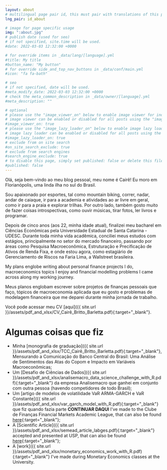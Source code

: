 ```yaml
---
layout: about
# multilingual page pair id, this must pair with translations of this page. (This name must be unique)
lng_pair: id_about

# image for page specific usage
img: ":about.jpg"
# publish date (used for seo)
# if not specified, site.time will be used.
#date: 2022-03-03 12:32:00 +0000

# for override items in _data/lang/[language].yml
#title: My title
#button_name: "My button"
# for override side_and_top_nav_buttons in _data/conf/main.yml
#icon: "fa fa-bath"

# seo
# if not specified, date will be used.
#meta_modify_date: 2022-03-03 12:32:00 +0000
# check the meta_common_description in _data/owner/[language].yml
#meta_description: ""

# optional
# please use the "image_viewer_on" below to enable image viewer for individual pages or posts (_posts/ or [language]/_posts folders).
# image viewer can be enabled or disabled for all posts using the "image_viewer_posts: true" setting in _data/conf/main.yml.
#image_viewer_on: true
# please use the "image_lazy_loader_on" below to enable image lazy loader for individual pages or posts (_posts/ or [language]/_posts folders).
# image lazy loader can be enabled or disabled for all posts using the "image_lazy_loader_posts: true" setting in _data/conf/main.yml.
#image_lazy_loader_on: true
# exclude from on site search
#on_site_search_exclude: true
# exclude from search engines
#search_engine_exclude: true
# to disable this page, simply set published: false or delete this file
#published: false
---
```


Olá, seja bem-vindo ao meu blog pessoal, meu nome é Cairê! Eu moro em Florianópolis, uma linda ilha no sul do Brasil.

Sou apaixonado por esportes, tal como mountain biking, correr, nadar, andar de caiaque, ir para a academia e atividades ao ar livre em geral, como ir para a praia e explorar trilhas. Por outro lado, também gosto muito de fazer coisas introspectivas, como ouvir músicas, tirar fotos, ler livros e programar.

Depois de cinco anos (aos 22, minha idade atual), finalizei meu bacharel em Ciências Econômicas pela Universidade Estadual de Santa Catarina - UDESC. Durante toda minha vida acadêmica, conciliei meus estudos com estágios, principalmente no setor do mercado financeiro, passando por áreas como Pesquisa Macroeconômica, Estruturação e Precificação de Ativos de Renda Fixa, e onde estou agora, como estagiário de Gerenciamento de Riscos na Faria Lima, a Wallstreet brasileira.

My plans englobe writing about personal finance projects I do, macroeconomics topics I enjoy and financial modelling problems I came across along my working journey.

Meus planos englobam escrever sobre projetos de finanças pessoais que faço, tópicos de macroeconomia aplicada que eu gosto e problemas de modelagem financeira que me deparei durante minha jornada de trabalho.

Você pode acessar meu CV [aqui]({{ site.url }}/assets/pdf_and_xlsx/CV_Cairê_Britto_Barletta.pdf){:target="_blank"}.

# Algumas coisas que fiz

- Minha [monografia de graduação]({{ site.url }}/assets/pdf_and_xlsx/TCC_Cairê_Britto_Barletta.pdf){:target="_blank"}, Mensurando a Comunicação do Banco Central do Brasil: Uma Análise de Sentimentos das Atas do Copom e Impacto em Variáveis Macroeconômicas;
- Um [Desafio de Ciências de Dados]({{ site.url }}/assets/pdf_and_xlsx/analisemacro_data_science_challenge_with_R.pdf){:target="_blank"} da empresa Analisemacro que ganhei em conjunto com outra pessoa (havendo competidores de todo Brasil); 
- Um [artigo de modelos de volatilidade VaR ARMA-GARCH e VaR Constante]({{ site.url }}/assets/pdf_and_xlsx/var_garch_model_with_R.pdf){:target="_blank"} que fiz quando fazia parte **CONTINUAR DAQUI** I've made to the Clube de Finanças Financial Markets Academic League, that can also be found [here](http://clubedefinancas.com.br/materias/econometria-r-var-delta-normal-var-garch){:target="_blank"};
- A [Scientific Article]({{ site.url }}/assets/pdf_and_xlsx/semead_article_labges.pdf){:target="_blank"} accepted and presented at USP, that can also be found [here](https://www.researchgate.net/publication/342424971_POTENCIALIDADES_PARA_A_FORMACAO_DE_ORGANIZACOES_VIRTUAIS_POR_MEIO_DE_COOPERACOES_INTERORGANIZACIONAIS){:target="_blank"};
- A [work]({{ site.url }}/assets/pdf_and_xlsx/monetary_economics_work_with_R.pdf){:target="_blank"} I've made during Monetary Economics classes at the University. 
